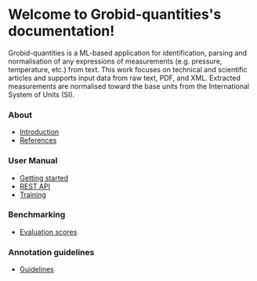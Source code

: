 # Welcome to Grobid-quantities's documentation!

Grobid-quantities is a ML-based application for identification, parsing and normalisation of any expressions of measurements (e.g. pressure, temperature, etc.) from text. 
This work focuses on technical and scientific articles and supports input data from raw text, PDF, and XML. 
Extracted measurements are normalised toward the base units from the International System of Units (SI).

### About

* [Introduction](introduction.md) 
* [References](references.md)

### User Manual

* [Getting started](gettingStarted.md)
* [REST API](restAPI.md)
* [Training](training.md)

### Benchmarking
* [Evaluation scores](evaluation-scores.md)

### Annotation guidelines
* [Guidelines](guidelines.md)


